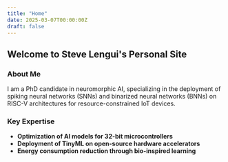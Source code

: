 ```yaml
---
title: "Home"
date: 2025-03-07T00:00:00Z
draft: false
---
```


## Welcome to Steve Lengui's Personal Site

### About Me
I am a PhD candidate in neuromorphic AI, specializing in the deployment of spiking neural networks (SNNs) and binarized neural networks (BNNs) on RISC-V architectures for resource-constrained IoT devices.

### Key Expertise
- **Optimization of AI models for 32-bit microcontrollers**
- **Deployment of TinyML on open-source hardware accelerators**
- **Energy consumption reduction through bio-inspired learning**

